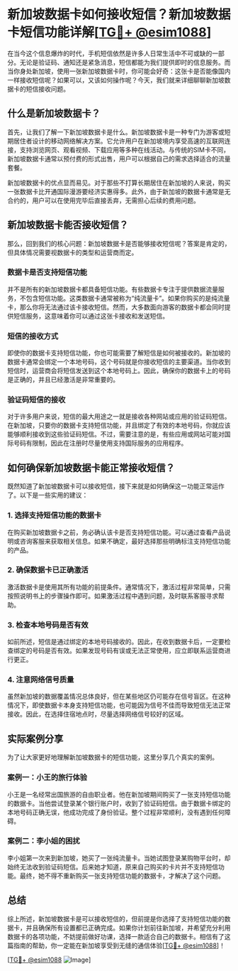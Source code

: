 # 新加坡数据卡如何接收短信？新加坡数据卡短信功能详解[[TG💪+ @esim1088](https://t.me/s/esim1088)]

在当今这个信息爆炸的时代，手机短信依然是许多人日常生活中不可或缺的一部分。无论是验证码、通知还是紧急消息，短信都能为我们提供即时的信息服务。而当你身处新加坡，使用一张新加坡数据卡时，你可能会好奇：这张卡是否能像国内一样接收短信呢？如果可以，又该如何操作呢？今天，我们就来详细聊聊新加坡数据卡的短信接收问题。

## 什么是新加坡数据卡？

首先，让我们了解一下新加坡数据卡是什么。新加坡数据卡是一种专门为游客或短期居住者设计的移动网络解决方案。它允许用户在新加坡境内享受高速的互联网连接，支持浏览网页、观看视频、下载应用等多种在线活动。与传统的SIM卡不同，新加坡数据卡通常以预付费的形式出售，用户可以根据自己的需求选择适合的流量套餐。

新加坡数据卡的优点显而易见。对于那些不打算长期居住在新加坡的人来说，购买一张数据卡比开通国际漫游要经济实惠得多。此外，由于新加坡的数据卡通常是无合约的，用户可以在使用完毕后直接丢弃，无需担心后续的费用问题。

## 新加坡数据卡能否接收短信？

那么，回到我们的核心问题：新加坡数据卡是否能够接收短信呢？答案是肯定的，但具体情况需要视数据卡的类型和运营商而定。

### 数据卡是否支持短信功能

并不是所有的新加坡数据卡都具备短信功能。有些数据卡专注于提供数据流量服务，不包含短信功能。这类数据卡通常被称为“纯流量卡”。如果你购买的是纯流量卡，那么你将无法通过该卡接收短信。然而，大多数面向游客的数据卡都会同时提供短信服务，这意味着你可以通过这张卡接收和发送短信。

### 短信的接收方式

即使你的数据卡支持短信功能，你也可能需要了解短信是如何被接收的。新加坡的数据卡通常会绑定一个本地号码，这个号码就是你接收短信的主要渠道。当你收到短信时，运营商会将短信发送到这个本地号码上。因此，确保你的数据卡上的号码是正确的，并且已经激活是非常重要的。

### 验证码短信的接收

对于许多用户来说，短信的最大用途之一就是接收各种网站或应用的验证码短信。在新加坡，只要你的数据卡支持短信功能，并且绑定了有效的本地号码，你就应该能够顺利接收到这些验证码短信。不过，需要注意的是，有些应用或网站可能对国际号码有限制，因此在注册时尽量使用支持国际服务的应用程序。

## 如何确保新加坡数据卡能正常接收短信？

既然知道了新加坡数据卡可以接收短信，接下来就是如何确保这一功能正常运作了。以下是一些实用的建议：

### 1. 选择支持短信功能的数据卡

在购买新加坡数据卡之前，务必确认该卡是否支持短信功能。可以通过查看产品说明或咨询客服来获取相关信息。如果不确定，最好选择那些明确标注支持短信功能的产品。

### 2. 确保数据卡已正确激活

激活数据卡是使用其所有功能的前提条件。通常情况下，激活过程非常简单，只需按照说明书上的步骤操作即可。如果激活过程中遇到问题，及时联系客服寻求帮助。

### 3. 检查本地号码是否有效

如前所述，短信是通过绑定的本地号码接收的。因此，在收到数据卡后，一定要检查绑定的号码是否有效。如果发现号码有误或无法正常使用，应立即联系运营商进行更正。

### 4. 注意网络信号质量

虽然新加坡的数据覆盖情况总体良好，但在某些地区仍可能存在信号盲区。在这种情况下，即使数据卡本身支持短信功能，也可能因为信号不佳而导致短信无法正常接收。因此，在选择住宿地点时，尽量选择网络信号较好的区域。

## 实际案例分享

为了让大家更好地理解新加坡数据卡的短信功能，这里分享几个真实的案例。

### 案例一：小王的旅行体验

小王是一名经常出国旅游的自由职业者。他在新加坡期间购买了一张支持短信功能的数据卡。当他尝试登录某个银行账户时，收到了验证码短信。由于数据卡绑定的本地号码正确无误，他成功完成了身份验证。整个过程非常顺利，没有遇到任何障碍。

### 案例二：李小姐的困扰

李小姐第一次来到新加坡，她买了一张纯流量卡。当她试图登录某购物平台时，却始终无法收到验证码短信。后来她才知道，原来自己购买的卡片并不支持短信功能。最终，她不得不重新购买一张支持短信功能的数据卡，才解决了这个问题。

## 总结

综上所述，新加坡数据卡是可以接收短信的，但前提是你选择了支持短信功能的数据卡，并且确保所有设置都已正确完成。如果你计划前往新加坡，并希望充分利用数据卡的各项功能，不妨提前做好功课，选择一款适合自己的数据卡。相信有了这篇指南的帮助，你一定能在新加坡享受到无缝的通信体验[[TG💪+ @esim1088](https://t.me/s/esim1088)]！

[[TG💪+ @esim1088](https://t.me/s/esim1088) ![Image](https://i.postimg.cc/4NQfJmqS/Snipaste-2025-05-13-00-14-12.png)]